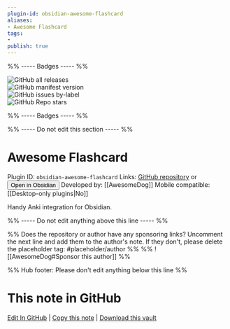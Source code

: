 ```yaml
---
plugin-id: obsidian-awesome-flashcard
aliases:
- Awesome Flashcard
tags: 
- 
publish: true
---
```


%% ----- Badges ----- %%

![GitHub all releases](https://img.shields.io/github/downloads/AwesomeDog/obsidian-awesome-flashcard/total?color=573E7A&logo=github&style=for-the-badge)   
![GitHub manifest version](https://img.shields.io/github/manifest-json/v/AwesomeDog/obsidian-awesome-flashcard?color=573E7A&logo=github&style=for-the-badge)   
![GitHub issues by-label](https://img.shields.io/github/issues/AwesomeDog/obsidian-awesome-flashcard/help%20wanted?color=573E7A&logo=github&style=for-the-badge)   
![GitHub Repo stars](https://img.shields.io/github/stars/AwesomeDog/obsidian-awesome-flashcard?color=573E7A&logo=github&style=for-the-badge)

%% ----- Badges ----- %%

%% ----- Do not edit this section ----- %%

# Awesome Flashcard

Plugin ID: `obsidian-awesome-flashcard`
Links: [GitHub repository](https://github.com/AwesomeDog/obsidian-awesome-flashcard) or [<button id=HH>Open in Obsidian</button>](obsidian://show-plugin?id=obsidian-awesome-flashcard)
Developed by: [[AwesomeDog]]
Mobile compatible: [[Desktop-only plugins|No]]

Handy Anki integration for Obsidian.

%% ----- Do not edit anything above this line ----- %% 

%% Does the repository or author have any sponsoring links? Uncomment the next line and add them to the author's note. If they don't, please delete the placeholder tag: #placeholder/author %%
%% ![[AwesomeDog#Sponsor this author]] %%

%% Hub footer: Please don't edit anything below this line %%

# This note in GitHub

<span class="git-footer">[Edit In GitHub](https://github.dev/obsidian-community/obsidian-hub/blob/main/02%20-%20Community%20Expansions/02.05%20All%20Community%20Expansions/Plugins/obsidian-awesome-flashcard.md "git-hub-edit-note") | [Copy this note](https://raw.githubusercontent.com/obsidian-community/obsidian-hub/main/02%20-%20Community%20Expansions/02.05%20All%20Community%20Expansions/Plugins/obsidian-awesome-flashcard.md "git-hub-copy-note") | [Download this vault](https://github.com/obsidian-community/obsidian-hub/archive/refs/heads/main.zip "git-hub-download-vault") </span>

